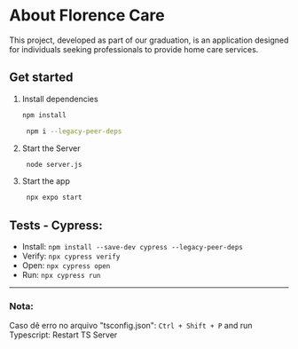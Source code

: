 # About Florence Care
This project, developed as part of our graduation, is an application designed for individuals seeking professionals to provide home care services.

## Get started
1. Install dependencies

   ```bash
   npm install
   ```

   ```bash
    npm i --legacy-peer-deps
   ```

2. Start the Server

   ```bash
    node server.js
   ```

3. Start the app

   ```bash
    npx expo start
   ```

## Tests - Cypress:
- Install: ``npm install --save-dev cypress --legacy-peer-deps``
- Verify: ``npx cypress verify``
- Open: ``npx cypress open``
- Run: ``npx cypress run``


-----------------
### Nota:
Caso dê erro no arquivo "tsconfig.json": ``Ctrl + Shift + P`` and run Typescript: Restart TS Server
